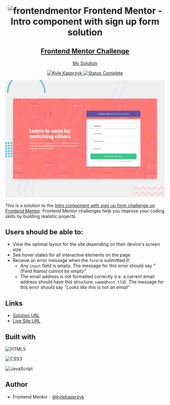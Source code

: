 <div align="center">
  <h1><img src="https://www.frontendmentor.io/static/images/logo-mobile.svg" alt="frontendmentor"> Frontend Mentor - Intro component with sign up form solution</h1>
  <h2>
    <a href="https://www.frontendmentor.io/challenges/intro-component-with-signup-form-5cf91bd49edda32581d28fd1"><strong>Frontend Mentor Challenge</strong></a>  </h2>
    <p>
    <a href="#">My Solution</a>
  </p>
</div>

<!-- bagdes -->
<div align="center">
  <!-- profile -->
  <a href="https://www.frontendmentor.io/profile/kylekasprzyk">
    <img src="https://img.shields.io/badge/Profile-Kyle%20Kasprzyk-blue" alt="Kyle Kasprzyk">
  </a>
  <!-- status -->
    <a href="#">
    <img src="https://img.shields.io/badge/Status-Complete-brightgreen" alt="Status Complete">
  </a>
</div>

![](./design/desktop-preview.jpg)

This is a solution to the [Intro component with sign up form challenge on Frontend Mentor](https://www.frontendmentor.io/challenges/intro-component-with-signup-form-5cf91bd49edda32581d28fd1). Frontend Mentor challenges help you improve your coding skills by building realistic projects. 

## Users should be able to:

- View the optimal layout for the site depending on their device's screen size
- See hover states for all interactive elements on the page
- Receive an error message when the `form` is submitted if:
  - Any `input` field is empty. The message for this error should say *"[Field Name] cannot be empty"*
  - The email address is not formatted correctly (i.e. a correct email address should have this structure: `name@host.tld`). The message for this error should say *"Looks like this is not an email"*

## Links

- [Solution URL](#)
- [Live Site URL](#)

## Built with

![HTML5](https://img.shields.io/badge/html5-%23E34F26.svg?style=plastic&logo=html5&logoColor=white)

![CSS3](https://img.shields.io/badge/css3-%231572B6.svg?style=plastic&logo=css3&logoColor=white)

![JavaScript](https://img.shields.io/badge/javascript-%23323330.svg?style=plastic&logo=javascript&logoColor=%23F7DF1E)

## Author

- Frontend Mentor - [@kylekasprzyk](https://www.frontendmentor.io/profile/kylekasprzyk)